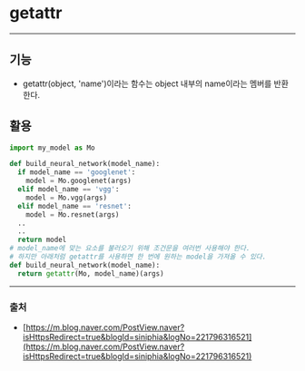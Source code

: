 # getattr
---
## 기능

- getattr(object, 'name')이라는 함수는 object 내부의 name이라는 멤버를 반환한다.

## 활용

```python
import my_model as Mo

def build_neural_network(model_name):
  if model_name == 'googlenet':
    model = Mo.googlenet(args)
  elif model_name == 'vgg':
    model = Mo.vgg(args)
  elif model_name == 'resnet':
    model = Mo.resnet(args)
  ..
  ..
  return model
# model_name에 맞는 요소를 불러오기 위해 조건문을 여러번 사용해야 한다.
# 하지만 아래처럼 getattr를 사용하면 한 번에 원하는 model을 가져올 수 있다.
def build_neural_network(model_name):
  return getattr(Mo, model_name)(args)
```

---

### 출처

- [https://m.blog.naver.com/PostView.naver?isHttpsRedirect=true&blogId=siniphia&logNo=221796316521](https://m.blog.naver.com/PostView.naver?isHttpsRedirect=true&blogId=siniphia&logNo=221796316521)